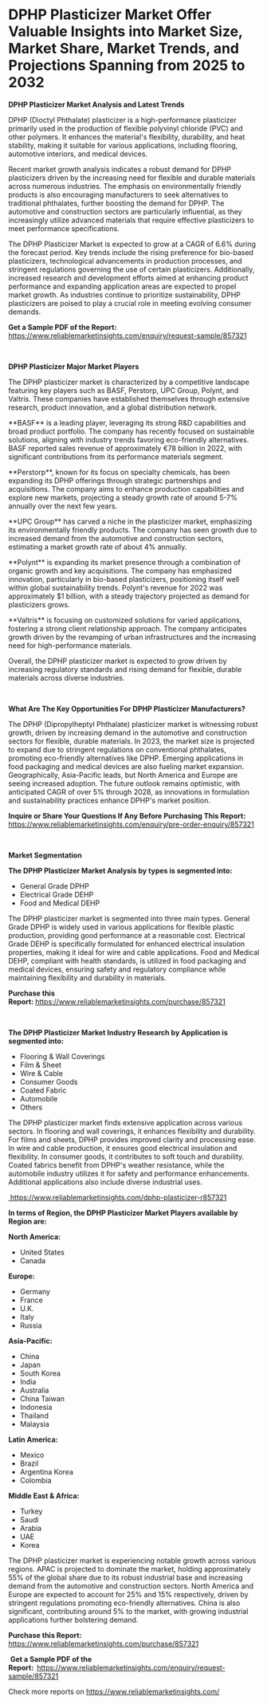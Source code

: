 <p><h1>DPHP Plasticizer Market Offer Valuable Insights into Market Size, Market Share, Market Trends, and Projections Spanning from 2025 to 2032</h1></p><p><strong>DPHP Plasticizer Market Analysis and Latest Trends</strong></p>
<p><p>DPHP (Dioctyl Phthalate) plasticizer is a high-performance plasticizer primarily used in the production of flexible polyvinyl chloride (PVC) and other polymers. It enhances the material's flexibility, durability, and heat stability, making it suitable for various applications, including flooring, automotive interiors, and medical devices. </p><p>Recent market growth analysis indicates a robust demand for DPHP plasticizers driven by the increasing need for flexible and durable materials across numerous industries. The emphasis on environmentally friendly products is also encouraging manufacturers to seek alternatives to traditional phthalates, further boosting the demand for DPHP. The automotive and construction sectors are particularly influential, as they increasingly utilize advanced materials that require effective plasticizers to meet performance specifications.</p><p>The DPHP Plasticizer Market is expected to grow at a CAGR of 6.6% during the forecast period. Key trends include the rising preference for bio-based plasticizers, technological advancements in production processes, and stringent regulations governing the use of certain plasticizers. Additionally, increased research and development efforts aimed at enhancing product performance and expanding application areas are expected to propel market growth. As industries continue to prioritize sustainability, DPHP plasticizers are poised to play a crucial role in meeting evolving consumer demands.</p></p>
<p><strong>Get a Sample PDF of the Report:&nbsp;</strong> <a href="https://www.reliablemarketinsights.com/enquiry/request-sample/857321?utm_campaign=3493&utm_medium=2&utm_source=Github&utm_content=ia&utm_term=01042025&utm_id=dphp-plasticizer">https://www.reliablemarketinsights.com/enquiry/request-sample/857321</a></p>
<p>&nbsp;</p>
<p><strong>DPHP Plasticizer Major Market Players</strong></p>
<p><p>The DPHP plasticizer market is characterized by a competitive landscape featuring key players such as BASF, Perstorp, UPC Group, Polynt, and Valtris. These companies have established themselves through extensive research, product innovation, and a global distribution network.</p><p>**BASF** is a leading player, leveraging its strong R&D capabilities and broad product portfolio. The company has recently focused on sustainable solutions, aligning with industry trends favoring eco-friendly alternatives. BASF reported sales revenue of approximately €78 billion in 2022, with significant contributions from its performance materials segment.</p><p>**Perstorp**, known for its focus on specialty chemicals, has been expanding its DPHP offerings through strategic partnerships and acquisitions. The company aims to enhance production capabilities and explore new markets, projecting a steady growth rate of around 5-7% annually over the next few years.</p><p>**UPC Group** has carved a niche in the plasticizer market, emphasizing its environmentally friendly products. The company has seen growth due to increased demand from the automotive and construction sectors, estimating a market growth rate of about 4% annually.</p><p>**Polynt** is expanding its market presence through a combination of organic growth and key acquisitions. The company has emphasized innovation, particularly in bio-based plasticizers, positioning itself well within global sustainability trends. Polynt's revenue for 2022 was approximately $1 billion, with a steady trajectory projected as demand for plasticizers grows.</p><p>**Valtris** is focusing on customized solutions for varied applications, fostering a strong client relationship approach. The company anticipates growth driven by the revamping of urban infrastructures and the increasing need for high-performance materials.</p><p>Overall, the DPHP plasticizer market is expected to grow driven by increasing regulatory standards and rising demand for flexible, durable materials across diverse industries.</p></p>
<p>&nbsp;</p>
<p><strong>What Are The Key Opportunities For DPHP Plasticizer Manufacturers?</strong></p>
<p><p>The DPHP (Dipropylheptyl Phthalate) plasticizer market is witnessing robust growth, driven by increasing demand in the automotive and construction sectors for flexible, durable materials. In 2023, the market size is projected to expand due to stringent regulations on conventional phthalates, promoting eco-friendly alternatives like DPHP. Emerging applications in food packaging and medical devices are also fueling market expansion. Geographically, Asia-Pacific leads, but North America and Europe are seeing increased adoption. The future outlook remains optimistic, with anticipated CAGR of over 5% through 2028, as innovations in formulation and sustainability practices enhance DPHP's market position.</p></p>
<p><strong>Inquire or Share Your Questions If Any Before Purchasing This Report:</strong> <a href="https://www.reliablemarketinsights.com/enquiry/pre-order-enquiry/857321?utm_campaign=3493&utm_medium=2&utm_source=Github&utm_content=ia&utm_term=01042025&utm_id=dphp-plasticizer">https://www.reliablemarketinsights.com/enquiry/pre-order-enquiry/857321</a></p>
<p>&nbsp;</p>
<p><strong>Market Segmentation</strong></p>
<p><strong>The DPHP Plasticizer Market Analysis by types is segmented into:</strong></p>
<p><ul><li>General Grade DPHP</li><li>Electrical Grade DEHP</li><li>Food and Medical DEHP</li></ul></p>
<p><p>The DPHP plasticizer market is segmented into three main types. General Grade DPHP is widely used in various applications for flexible plastic production, providing good performance at a reasonable cost. Electrical Grade DEHP is specifically formulated for enhanced electrical insulation properties, making it ideal for wire and cable applications. Food and Medical DEHP, compliant with health standards, is utilized in food packaging and medical devices, ensuring safety and regulatory compliance while maintaining flexibility and durability in materials.</p></p>
<p><strong>Purchase this Report:&nbsp;</strong><a href="https://www.reliablemarketinsights.com/purchase/857321?utm_campaign=3493&utm_medium=2&utm_source=Github&utm_content=ia&utm_term=01042025&utm_id=dphp-plasticizer">https://www.reliablemarketinsights.com/purchase/857321</a></p>
<p>&nbsp;</p>
<p><strong>The DPHP Plasticizer Market Industry Research by Application is segmented into:</strong></p>
<p><ul><li>Flooring & Wall Coverings</li><li>Film & Sheet</li><li>Wire & Cable</li><li>Consumer Goods</li><li>Coated Fabric</li><li>Automobile</li><li>Others</li></ul></p>
<p><p>The DPHP plasticizer market finds extensive application across various sectors. In flooring and wall coverings, it enhances flexibility and durability. For films and sheets, DPHP provides improved clarity and processing ease. In wire and cable production, it ensures good electrical insulation and flexibility. In consumer goods, it contributes to soft touch and durability. Coated fabrics benefit from DPHP's weather resistance, while the automobile industry utilizes it for safety and performance enhancements. Additional applications also include diverse industrial uses.</p></p>
<p><a href="https://www.reliablemarketinsights.com/dphp-plasticizer-r857321?utm_campaign=3493&utm_medium=2&utm_source=Github&utm_content=ia&utm_term=01042025&utm_id=dphp-plasticizer">&nbsp;https://www.reliablemarketinsights.com/dphp-plasticizer-r857321</a></p>
<p><strong>In terms of Region, the DPHP Plasticizer Market Players available by Region are:</strong></p>
<p>
    <p> <strong> North America: </strong>
        <ul>
            <li>United States</li>
            <li>Canada</li>
        </ul>
        </p> 
    <p> <strong> Europe: </strong>
        <ul>
            <li>Germany</li>
            <li>France</li>
            <li>U.K.</li>
            <li>Italy</li>
            <li>Russia</li>
        </ul>
        </p> 
    <p> <strong> Asia-Pacific: </strong>
        <ul>
            <li>China</li>
            <li>Japan</li>
            <li>South Korea</li>
            <li>India</li>
            <li>Australia</li>
            <li>China Taiwan</li>
            <li>Indonesia</li>
            <li>Thailand</li>
            <li>Malaysia</li>
        </ul>
        </p> 
    <p> <strong> Latin America: </strong>
        <ul>
            <li>Mexico</li>
            <li>Brazil</li>
            <li>Argentina Korea</li>
            <li>Colombia</li>
        </ul>
        </p> 
    <p> <strong> Middle East & Africa: </strong>
        <ul>
            <li>Turkey</li>
            <li>Saudi</li>
            <li>Arabia</li>
            <li>UAE</li>
            <li>Korea</li>
        </ul>
    </p>
    </p>
<p><p>The DPHP plasticizer market is experiencing notable growth across various regions. APAC is projected to dominate the market, holding approximately 55% of the global share due to its robust industrial base and increasing demand from the automotive and construction sectors. North America and Europe are expected to account for 25% and 15% respectively, driven by stringent regulations promoting eco-friendly alternatives. China is also significant, contributing around 5% to the market, with growing industrial applications further bolstering demand.</p></p>
<p><strong>Purchase this Report: </strong><a href="https://www.reliablemarketinsights.com/purchase/857321?utm_campaign=3493&utm_medium=2&utm_source=Github&utm_content=ia&utm_term=01042025&utm_id=dphp-plasticizer">https://www.reliablemarketinsights.com/purchase/857321</a></p>
<p>&nbsp;<strong>Get a Sample PDF of the Report:&nbsp;&nbsp;</strong><a href="https://www.reliablemarketinsights.com/enquiry/request-sample/857321?utm_campaign=3493&utm_medium=2&utm_source=Github&utm_content=ia&utm_term=01042025&utm_id=dphp-plasticizer">https://www.reliablemarketinsights.com/enquiry/request-sample/857321</a></p>
<p><strong></strong></p>
<p>Check more reports on <a href="https://www.reliablemarketinsights.com/?utm_campaign=3493&utm_medium=2&utm_source=Github&utm_content=ia&utm_term=01042025&utm_id=dphp-plasticizer">https://www.reliablemarketinsights.com/</a></p>